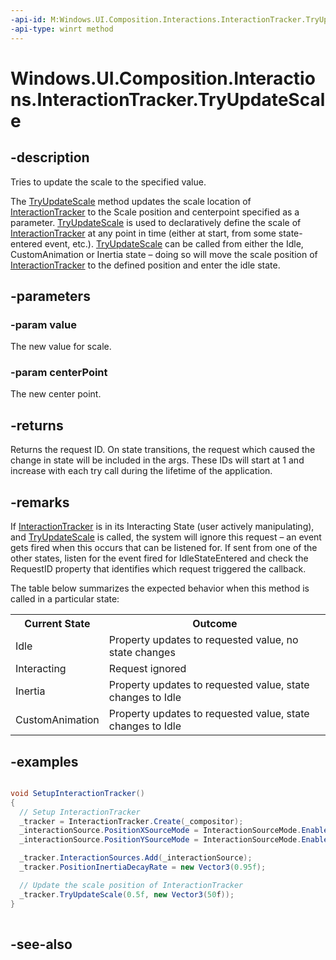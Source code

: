 ```yaml
---
-api-id: M:Windows.UI.Composition.Interactions.InteractionTracker.TryUpdateScale(System.Single,Windows.Foundation.Numerics.Vector3)
-api-type: winrt method
---
```


<!-- Method syntax
public int TryUpdateScale(System.Single value, Windows.Foundation.Numerics.Vector3 centerPoint)
-->

# Windows.UI.Composition.Interactions.InteractionTracker.TryUpdateScale

## -description
Tries to update the scale to the specified value.

The [TryUpdateScale](interactiontracker_tryupdatescale_1382285002.md) method updates the scale location of [InteractionTracker](interactiontracker.md) to the Scale position and centerpoint specified as a parameter. [TryUpdateScale](interactiontracker_tryupdatescale_1382285002.md) is used to declaratively define the scale of [InteractionTracker](interactiontracker.md) at any point in time (either at start, from some state-entered event, etc.). [TryUpdateScale](interactiontracker_tryupdatescale_1382285002.md) can be called from either the Idle, CustomAnimation or Inertia state – doing so will move the scale position of [InteractionTracker](interactiontracker.md) to the defined position and enter the idle state.

## -parameters
### -param value
The new value for scale.

### -param centerPoint
The new center point.

## -returns
Returns the request ID. On state transitions, the request which caused the change in state will be included in the args. These IDs will start at 1 and increase with each try call during the lifetime of the application.

## -remarks
If [InteractionTracker](interactiontracker.md) is in its Interacting State (user actively manipulating), and [TryUpdateScale](interactiontracker_tryupdatescale.md) is called, the system will ignore this request – an event gets fired when this occurs that can be listened for. If sent from one of the other states, listen for the event fired for IdleStateEntered and check the RequestID property that identifies which request triggered the callback.

The table below summarizes the expected behavior when this method is called in a particular state:

<table>
   <tr><th>Current State</th><th>Outcome</th></tr>
   <tr><td>Idle</td><td>Property updates to requested value, no state changes</td></tr>
   <tr><td>Interacting</td><td>Request ignored</td></tr>
   <tr><td>Inertia</td><td>Property updates to requested value, state changes to Idle</td></tr>
   <tr><td>CustomAnimation</td><td>Property updates to requested value, state changes to Idle</td></tr>
</table>

## -examples
```csharp

void SetupInteractionTracker()
{
  // Setup InteractionTracker
  _tracker = InteractionTracker.Create(_compositor);
  _interactionSource.PositionXSourceMode = InteractionSourceMode.EnabledWithInertia;
  _interactionSource.PositionYSourceMode = InteractionSourceMode.EnabledWithInertia;

  _tracker.InteractionSources.Add(_interactionSource);
  _tracker.PositionInertiaDecayRate = new Vector3(0.95f);

  // Update the scale position of InteractionTracker
  _tracker.TryUpdateScale(0.5f, new Vector3(50f));
}
         
```



## -see-also
